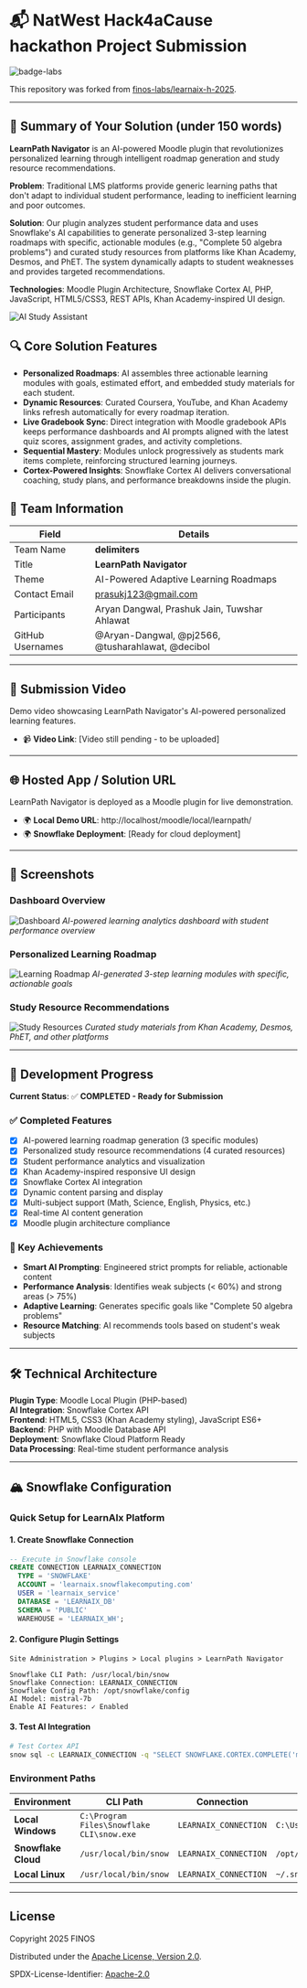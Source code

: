 # 📬 NatWest Hack4aCause hackathon Project Submission

![badge-labs](https://user-images.githubusercontent.com/327285/230928932-7c75f8ed-e57b-41db-9fb7-a292a13a1e58.svg)

This repository was forked from [finos-labs/learnaix-h-2025](https://github.com/finos-labs/learnaix-h-2025).

---

## 📄 Summary of Your Solution (under 150 words)

**LearnPath Navigator** is an AI-powered Moodle plugin that revolutionizes personalized learning through intelligent roadmap generation and study resource recommendations.

**Problem**: Traditional LMS platforms provide generic learning paths that don't adapt to individual student performance, leading to inefficient learning and poor outcomes.

**Solution**: Our plugin analyzes student performance data and uses Snowflake's AI capabilities to generate personalized 3-step learning roadmaps with specific, actionable modules (e.g., "Complete 50 algebra problems") and curated study resources from platforms like Khan Academy, Desmos, and PhET. The system dynamically adapts to student weaknesses and provides targeted recommendations.

**Technologies**: Moodle Plugin Architecture, Snowflake Cortex AI, PHP, JavaScript, HTML5/CSS3, REST APIs, Khan Academy-inspired UI design.

![AI Study Assistant](./moodle-plugin/local/learnpath/AI%20study%20Assistant.png)

## 🔍 Core Solution Features

- **Personalized Roadmaps**: AI assembles three actionable learning modules with goals, estimated effort, and embedded study materials for each student.
- **Dynamic Resources**: Curated Coursera, YouTube, and Khan Academy links refresh automatically for every roadmap iteration.
- **Live Gradebook Sync**: Direct integration with Moodle gradebook APIs keeps performance dashboards and AI prompts aligned with the latest quiz scores, assignment grades, and activity completions.
- **Sequential Mastery**: Modules unlock progressively as students mark items complete, reinforcing structured learning journeys.
- **Cortex-Powered Insights**: Snowflake Cortex AI delivers conversational coaching, study plans, and performance breakdowns inside the plugin.

## 👥 Team Information

| Field            | Details                               |
| ---------------- | ------------------------------------- |
| Team Name        | **delimiters**                        |
| Title            | **LearnPath Navigator**               |
| Theme            | AI-Powered Adaptive Learning Roadmaps |
| Contact Email    | prasukj123@gmail.com                  |
| Participants     | Aryan Dangwal, Prashuk Jain, Tuwshar Ahlawat |
| GitHub Usernames | @Aryan-Dangwal, @pj2566, @tusharahlawat, @decibol |

---

## 🎥 Submission Video

Demo video showcasing LearnPath Navigator's AI-powered personalized learning features.

- 📹 **Video Link**: [Video still pending - to be uploaded]

---

## 🌐 Hosted App / Solution URL

LearnPath Navigator is deployed as a Moodle plugin for live demonstration.

- 🌍 **Local Demo URL**: http://localhost/moodle/local/learnpath/
- 🌍 **Snowflake Deployment**: [Ready for cloud deployment]

---

## 📸 Screenshots

### Dashboard Overview
![Dashboard](Dashboard.png)
*AI-powered learning analytics dashboard with student performance overview*

### Personalized Learning Roadmap
![Learning Roadmap](Learning%20RoadMap.png)
*AI-generated 3-step learning modules with specific, actionable goals*

### Study Resource Recommendations
![Study Resources](StudyMaterial%20Recommedation.png)
*Curated study materials from Khan Academy, Desmos, PhET, and other platforms*

---

## 🚀 Development Progress

**Current Status**: ✅ **COMPLETED - Ready for Submission**

### ✅ Completed Features
- [x] AI-powered learning roadmap generation (3 specific modules)
- [x] Personalized study resource recommendations (4 curated resources)
- [x] Student performance analytics and visualization
- [x] Khan Academy-inspired responsive UI design
- [x] Snowflake Cortex AI integration
- [x] Dynamic content parsing and display
- [x] Multi-subject support (Math, Science, English, Physics, etc.)
- [x] Real-time AI content generation
- [x] Moodle plugin architecture compliance

### 🎯 Key Achievements
- **Smart AI Prompting**: Engineered strict prompts for reliable, actionable content
- **Performance Analysis**: Identifies weak subjects (< 60%) and strong areas (> 75%)
- **Adaptive Learning**: Generates specific goals like "Complete 50 algebra problems"
- **Resource Matching**: AI recommends tools based on student's weak subjects

---

## 🛠️ Technical Architecture

**Plugin Type**: Moodle Local Plugin (PHP-based)  
**AI Integration**: Snowflake Cortex API  
**Frontend**: HTML5, CSS3 (Khan Academy styling), JavaScript ES6+  
**Backend**: PHP with Moodle Database API  
**Deployment**: Snowflake Cloud Platform Ready  
**Data Processing**: Real-time student performance analysis  

---

## 🏔️ Snowflake Configuration

### **Quick Setup for LearnAIx Platform**

#### **1. Create Snowflake Connection**
```sql
-- Execute in Snowflake console
CREATE CONNECTION LEARNAIX_CONNECTION
  TYPE = 'SNOWFLAKE'
  ACCOUNT = 'learnaix.snowflakecomputing.com'
  USER = 'learnaix_service'
  DATABASE = 'LEARNAIX_DB'
  SCHEMA = 'PUBLIC'
  WAREHOUSE = 'LEARNAIX_WH';
```

#### **2. Configure Plugin Settings**
```
Site Administration > Plugins > Local plugins > LearnPath Navigator

Snowflake CLI Path: /usr/local/bin/snow
Snowflake Connection: LEARNAIX_CONNECTION  
Snowflake Config Path: /opt/snowflake/config
AI Model: mistral-7b
Enable AI Features: ✓ Enabled
```

#### **3. Test AI Integration**
```bash
# Test Cortex API
snow sql -c LEARNAIX_CONNECTION -q "SELECT SNOWFLAKE.CORTEX.COMPLETE('mistral-7b', 'Test prompt') as response"
```

### **Environment Paths**

| Environment | CLI Path | Connection | Config Path |
|-------------|----------|------------|-------------|
| **Local Windows** | `C:\Program Files\Snowflake CLI\snow.exe` | `LEARNAIX_CONNECTION` | `C:\Users\%USERNAME%\AppData\Local\snowflake` |
| **Snowflake Cloud** | `/usr/local/bin/snow` | `LEARNAIX_CONNECTION` | `/opt/snowflake/config` |
| **Local Linux** | `/usr/local/bin/snow` | `LEARNAIX_CONNECTION` | `~/.snowflake` |

---

## License

Copyright 2025 FINOS

Distributed under the [Apache License, Version 2.0](http://www.apache.org/licenses/LICENSE-2.0).

SPDX-License-Identifier: [Apache-2.0](https://spdx.org/licenses/Apache-2.0)
